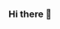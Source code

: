 ### Hi there 👋

<!--
**ikranuryilmaz/ikranuryilmaz** is a ✨ _special_ ✨ repository because its `README.md` (this file) appears on your GitHub profile.

Here are some ideas to get you started:

- 🔭 I’m currently studying at Bilkent University as a Mathematics Major ...
- 🌱 I’m currently learning Java ...
- 🤔 I’m looking for help with ...
- 😄 Pronouns: She/Her ...
-->
